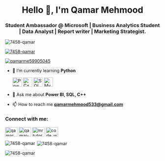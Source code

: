 <h1 align="center">Hello 👋, I'm Qamar Mehmood</h1>
<h3 align="center">Student Ambassador @ Microsoft | Business Analytics Student | Data Analyst | Report writer | Marketing Strategist.</h3>

<p align="left"> <img src="https://komarev.com/ghpvc/?username=7458-qamar&label=Profile%20views&color=0e75b6&style=flat" alt="7458-qamar" /> </p>

<p align="left"> <a href="https://github.com/ryo-ma/github-profile-trophy"><img src="https://github-profile-trophy.vercel.app/?username=7458-qamar" alt="7458-qamar" /></a> </p>

<p align="left"> <a href="https://twitter.com/qamarme59905045" target="blank"><img src="https://img.shields.io/twitter/follow/qamarme59905045?logo=twitter&style=for-the-badge" alt="qamarme59905045" /></a> </p>

- 🌱 I’m currently learning **Python**
  <p align="left">
    <img src="https://img.icons8.com/color/48/000000/power-bi.png" alt="Power BI" width="30" height="30"/>
    <img src="https://img.icons8.com/color/48/000000/c-plus-plus-logo.png" alt="C++" width="30" height="30"/>
    <img src="https://img.icons8.com/color/48/000000/sql.png" alt="SQL" width="30" height="30"/>
    <img src="https://img.icons8.com/ios/50/000000/mysql-logo.png" alt="MySQL" width="30" height="30"/>
  </p>

- 💬 Ask me about **Power BI, SQL, C++**

- 📫 How to reach me **qamarmehmood533@gmail.com**

<h3 align="left">Connect with me:</h3>
<p align="left">
  <a href="https://twitter.com/qamarme59905045" target="blank"><img align="center" src="https://raw.githubusercontent.com/rahuldkjain/github-profile-readme-generator/master/src/images/icons/Social/twitter.svg" alt="qamarme59905045" height="30" width="40" /></a>
  <a href="https://linkedin.com/in/qamar-mehmood-a47bb625b" target="blank"><img align="center" src="https://raw.githubusercontent.com/rahuldkjain/github-profile-readme-generator/master/src/images/icons/Social/linked-in-alt.svg" alt="qamar-mehmood-a47bb625b" height="30" width="40" /></a>
  <a href="https://www.youtube.com/c/mr tutor" target="blank"><img align="center" src="https://raw.githubusercontent.com/rahuldkjain/github-profile-readme-generator/master/src/images/icons/Social/youtube.svg" alt="mr tutor" height="30" width="40" /></a>
  <a href="https://www.instagram.com/code_with_qamar/" target="blank"><img align="center" src="https://raw.githubusercontent.com/rahuldkjain/github-profile-readme-generator/master/src/images/icons/Social/instagram.svg" alt="code_with_qamar" height="30" width="40" /></a>
</p>

<p><img align="left" src="https://github-readme-stats.vercel.app/api/top-langs?username=7458-qamar&show_icons=true&locale=en&layout=compact" alt="7458-qamar" /></p>

<p>&nbsp;<img align="center" src="https://github-readme-stats.vercel.app/api?username=7458-qamar&show_icons=true&locale=en" alt="7458-qamar" /></p>

<p><img align="center" src="https://github-readme-streak-stats.herokuapp.com/?user=7458-qamar&" alt="7458-qamar" /></p>
